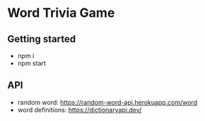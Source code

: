 # Word Trivia Game

## Getting started
- npm i
- npm start

## API
- random word: https://random-word-api.herokuapp.com/word
- word definitions: https://dictionaryapi.dev/